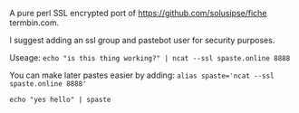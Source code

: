 A pure perl SSL encrypted port of https://github.com/solusipse/fiche termbin.com.

I suggest adding an ssl group and pastebot user for security purposes.

Useage:
`echo "is this thing working?" | ncat --ssl spaste.online 8888`

You can make later pastes easier by adding: `alias spaste='ncat --ssl spaste.online 8888'`

`echo "yes hello" | spaste`
